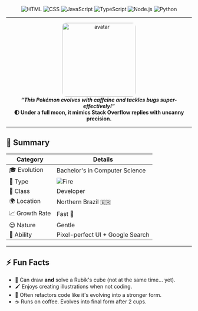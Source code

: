 <div align="center">

![HTML](https://img.shields.io/badge/-HTML5-E34F26?style=flat-square&logo=html5&logoColor=white)
![CSS](https://img.shields.io/badge/-CSS-663399?style=flat-square&logo=css&logoColor=white)
![JavaScript](https://img.shields.io/badge/-JavaScript-F7DF1E?style=flat-square&logo=javascript&logoColor=black)
![TypeScript](https://img.shields.io/badge/-TypeScript-3178C6?style=flat-square&logo=typescript&logoColor=white)
![Node.js](https://img.shields.io/badge/-Node.js-5FA04E?style=flat-square&logo=node.js&logoColor=white)
![Python](https://img.shields.io/badge/-Python-3776AB?style=flat-square&logo=python&logoColor=white)

</div>

---

<div align="center">
  <img src="https://avatars.githubusercontent.com/u/15215540?v=4" width="200" height="200" style="border-radius: 5%;" alt="avatar" />
</div>

<div align="center">
  <strong>
    <em>“This Pokémon evolves with caffeine and tackles bugs super-effectively!”</em><br>
    🌓 Under a full moon, it mimics Stack Overflow replies with uncanny precision.<br>
  </strong>
</div>

---

## 🧾 Summary

| Category        | Details                                                             |
|----------------|----------------------------------------------------------------------|
| 🎓 Evolution   | Bachelor's in Computer Science                                       |
| 🧬 Type        | ![Fire](https://img.shields.io/badge/-Fire-ff4422?style=flat-square) |
| 💼 Class       | Developer                                                            |
| 🌍 Location    | Northern Brazil 🇧🇷                                                   |
| 📈 Growth Rate | Fast 🚀                                                             |
| 😌 Nature      | Gentle                                                               |
| 🧩 Ability     | Pixel-perfect UI + Google Search                                     |

---

## ⚡ Fun Facts

- 🧩 Can draw **and** solve a Rubik's cube (not at the same time... yet).
- 🖌️ Enjoys creating illustrations when not coding.
- 🔄 Often refactors code like it's evolving into a stronger form.
- ☕ Runs on coffee. Evolves into final form after 2 cups.
